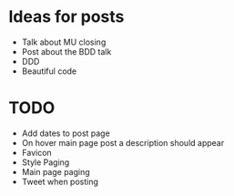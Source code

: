 # Ideas for posts

- Talk about MU closing
- Post about the BDD talk
- DDD
- Beautiful code

# TODO

- Add dates to post page
- On hover main page post a description should appear
- Favicon
- Style Paging
- Main page paging
- Tweet when posting
